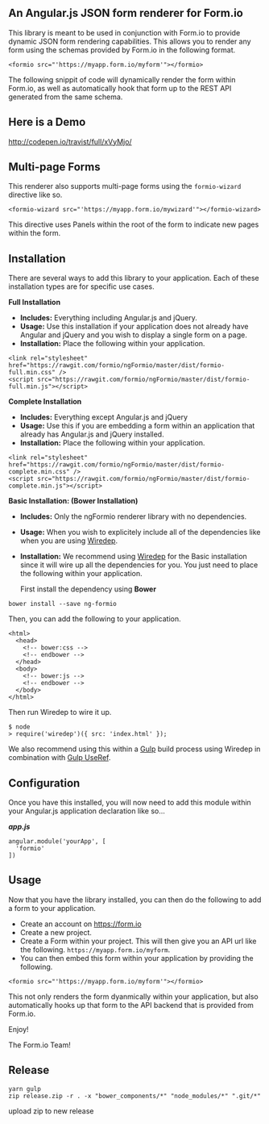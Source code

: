 An Angular.js JSON form renderer for Form.io
--------------------------------------------
This library is meant to be used in conjunction with Form.io to provide dynamic JSON form rendering capabilities. This
allows you to render any form using the schemas provided by Form.io in the following format.

```
<formio src="'https://myapp.form.io/myform'"></formio>
```

The following snippit of code will dynamically render the form within Form.io, as well as automatically hook that form
up to the REST API generated from the same schema.

Here is a Demo
-----------------
http://codepen.io/travist/full/xVyMjo/

Multi-page Forms
-----------------
This renderer also supports multi-page forms using the ```formio-wizard``` directive like so.

```
<formio-wizard src="'https://myapp.form.io/mywizard'"></formio-wizard>
```

This directive uses Panels within the root of the form to indicate new pages within the form.

Installation
------------------
There are several ways to add this library to your application. Each of these installation types are for specific use
cases.

**Full Installation**
  - <strong>Includes:</strong> Everything including Angular.js and jQuery.
  - <strong>Usage:</strong> Use this installation if your application does not already have Angular and jQuery and you wish to display a single form on a page.
  - <strong>Installation:</strong>  Place the following within your application.
  
```  
<link rel="stylesheet" href="https://rawgit.com/formio/ngFormio/master/dist/formio-full.min.css" />
<script src="https://rawgit.com/formio/ngFormio/master/dist/formio-full.min.js"></script>
```
    
**Complete Installation**
  - <strong>Includes:</strong> Everything except Angular.js and jQuery
  - <strong>Usage:</strong> Use this if you are embedding a form within an application that already has Angular.js and jQuery installed.
  - <strong>Installation:</strong> Place the following within your application.
  
```
<link rel="stylesheet" href="https://rawgit.com/formio/ngFormio/master/dist/formio-complete.min.css" />
<script src="https://rawgit.com/formio/ngFormio/master/dist/formio-complete.min.js"></script>
```
    
**Basic Installation: (Bower Installation)**
  - <strong>Includes:</strong> Only the ngFormio renderer library with no dependencies.
  - <strong>Usage:</strong> When you wish to explicitely include all of the dependencies like when you are using [Wiredep](https://github.com/taptapship/wiredep).
  - <strong>Installation:</strong> We recommend using [Wiredep](https://github.com/taptapship/wiredep) for the Basic installation since it will wire up all the dependencies for you. You just need to place the following within your application.
  
    First install the dependency using <strong>Bower</strong>
    
```
bower install --save ng-formio
```
    
Then, you can add the following to your application.
  
```
<html>
  <head>
    <!-- bower:css -->
    <!-- endbower -->
  </head>
  <body>
    <!-- bower:js -->
    <!-- endbower -->
  </body>
</html>
```
    
Then run Wiredep to wire it up.
    
```
$ node
> require('wiredep')({ src: 'index.html' });
```
    
We also recommend using this within a [Gulp](http://gulpjs.com/) build process using Wiredep in combination with [Gulp UseRef](https://github.com/jonkemp/gulp-useref).
    
Configuration
-----------------
Once you have this installed, you will now need to add this module within your Angular.js application declaration like so...

***app.js***
```
angular.module('yourApp', [
  'formio'
])
```

Usage
--------------
Now that you have the library installed, you can then do the following to add a form to your application.

  - Create an account on https://form.io
  - Create a new project.
  - Create a Form within your project. This will then give you an API url like the following. ```https://myapp.form.io/myform```.
  - You can then embed this form within your application by providing the following.
  
  ```<formio src="'https://myapp.form.io/myform'"></formio>```
  
This not only renders the form dyanmically within your application, but also automatically hooks up that form to the API
backend that is provided from Form.io. 

Enjoy!

The Form.io Team!


## Release

``` 
yarn gulp
zip release.zip -r . -x "bower_components/*" "node_modules/*" ".git/*"
```

upload zip to new release
